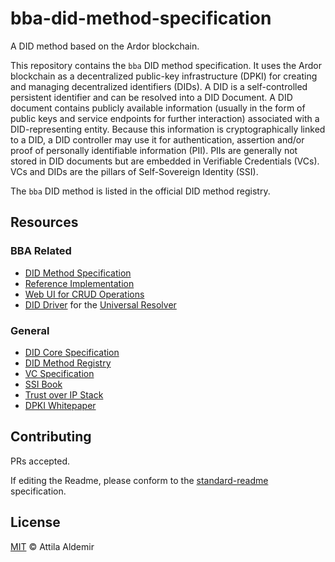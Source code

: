 # bba-did-method-specification

A DID method based on the Ardor blockchain.

This repository contains the `bba` DID method specification. It uses the Ardor blockchain as a decentralized public-key infrastructure (DPKI) for creating and managing decentralized identifiers (DIDs). A DID is a self-controlled persistent identifier and can be resolved into a DID Document. A DID document contains publicly available information (usually in the form of public keys and service endpoints for further interaction) associated with a DID-representing entity. Because this information is cryptographically linked to a DID, a DID controller may use it for authentication, assertion and/or proof of personally identifiable information (PII). PIIs are generally not stored in DID documents but are embedded in Verifiable Credentials (VCs). VCs and DIDs are the pillars of Self-Sovereign Identity (SSI).

The `bba` DID method is listed in the official DID method registry.


## Resources

### BBA Related

- [DID Method Specification](docs/markdown/spec.md)
- [Reference Implementation](https://github.com/blobaa/bba-did-method-handler-ts)
- [Web UI for CRUD Operations](https://wubco.blobaa.dev)
- [DID Driver](https://github.com/blobaa/bba-did-driver) for the [Universal Resolver](https://dev.uniresolver.io)


### General

- [DID Core Specification](https://www.w3.org/TR/did-core/)
- [DID Method Registry](https://w3c.github.io/did-spec-registries/#did-methods)
- [VC Specification](https://www.w3.org/TR/vc-data-model/)
- [SSI Book](https://www.manning.com/books/self-sovereign-identity)
- [Trust over IP Stack](https://trustoverip.org/wp-content/uploads/sites/98/2020/05/toip_introduction_050520.pdf)
- [DPKI Whitepaper](https://www.weboftrust.info/downloads/dpki.pdf)

## Contributing

PRs accepted.

If editing the Readme, please conform to the [standard-readme](https://github.com/RichardLitt/standard-readme) specification.


## License

[MIT](./LICENSE) © Attila Aldemir
